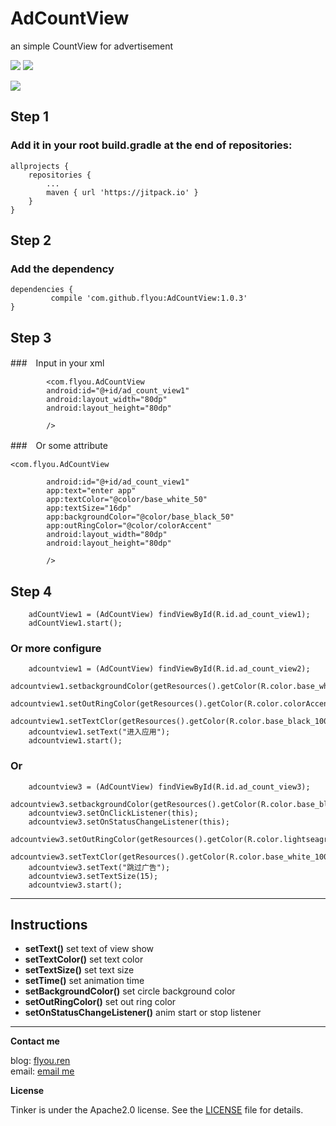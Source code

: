 # AdCountView
an simple CountView for advertisement

![](http://ww4.sinaimg.cn/large/a2f7c645jw1fcti0d34kog204t048myd.gif)
![](http://ww1.sinaimg.cn/large/a2f7c645jw1fcti0iluarg204t048q3y.gif)

![](http://ww1.sinaimg.cn/large/a2f7c645jw1fcti0oal4mg20a60a5td7.gif)

## Step 1

### Add it in your root build.gradle at the end of repositories:

	allprojects {
		repositories {
			...
			maven { url 'https://jitpack.io' }
		}
	}
## Step 2
### Add the dependency

	dependencies {
	         compile 'com.github.flyou:AdCountView:1.0.3'
	}

## Step 3

###　Input in your xml
 
 			<com.flyou.AdCountView
            android:id="@+id/ad_count_view1"
            android:layout_width="80dp"
            android:layout_height="80dp"

            />

###　Or some attribute

    <com.flyou.AdCountView

            android:id="@+id/ad_count_view1"
            app:text="enter app"
            app:textColor="@color/base_white_50"
            app:textSize="16dp"
            app:backgroundColor="@color/base_black_50"
            app:outRingColor="@color/colorAccent"
            android:layout_width="80dp"
            android:layout_height="80dp"

            />

## Step 4

 		adCountView1 = (AdCountView) findViewById(R.id.ad_count_view1);
        adCountView1.start();

### Or more configure
      	adcountview1 = (AdCountView) findViewById(R.id.ad_count_view2);
        adcountview1.setbackgroundColor(getResources().getColor(R.color.base_white_80));
        adcountview1.setOutRingColor(getResources().getColor(R.color.colorAccent));
        adcountview1.setTextClor(getResources().getColor(R.color.base_black_100));
        adcountview1.setText("进入应用");
        adcountview1.start();

### Or
        adcountview3 = (AdCountView) findViewById(R.id.ad_count_view3);
        adcountview3.setbackgroundColor(getResources().getColor(R.color.base_black_30));
        adcountview3.setOnClickListener(this);
        adcountview3.setOnStatusChangeListener(this);
        adcountview3.setOutRingColor(getResources().getColor(R.color.lightseagreen));
        adcountview3.setTextClor(getResources().getColor(R.color.base_white_100));
        adcountview3.setText("跳过广告");
        adcountview3.setTextSize(15);
        adcountview3.start();


----------
## Instructions

- **setText()** 	set text of view show
- **setTextColor()** set text color
- **setTextSize()** set text size
- **setTime()** set animation time
- **setBackgroundColor()** set circle background color
- **setOutRingColor()** set out ring color
- **setOnStatusChangeListener()** anim start or stop listener

----------

**Contact me**

blog: [flyou.ren](http://flyou.ren)<br/>
email:  [email me](mailto:fangjaylong@gmail.com)

**License**

Tinker is under the Apache2.0 license. See the [LICENSE](https://github.com/flyou/AdCountView/blob/master/LICENSE) file for details.

 